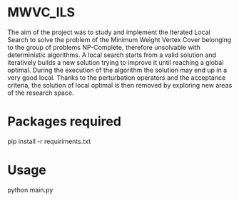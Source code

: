 # MWVC_ILS

The aim of the project was to study and implement the Iterated Local Search to solve the problem of the Minimum Weight Vertex Cover belonging to the group of problems NP-Complete, therefore unsolvable with deterministic algorithms. A local search starts from a valid solution and iteratively builds a new solution trying to improve it until reaching a global optimal. During the execution of the algorithm the solution may end up in a very good local. Thanks to the perturbation operators and the acceptance criteria, the solution of local optimal is then removed by exploring new areas of the research space.


# Packages required
pip install -r requiriments.txt

# Usage
python main.py
